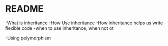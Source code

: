 # README

-What is inheritance
-How Use inheritance
-How inheritance helps us write flexible code
-when to use inheritance, when not ot

-Using polymorphism